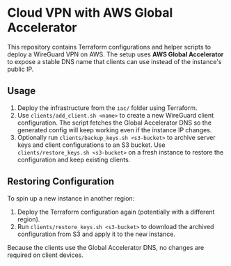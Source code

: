 # Cloud VPN with AWS Global Accelerator

This repository contains Terraform configurations and helper scripts to deploy a WireGuard VPN on AWS. The setup uses **AWS Global Accelerator** to expose a stable DNS name that clients can use instead of the instance's public IP.

## Usage

1. Deploy the infrastructure from the `iac/` folder using Terraform.
2. Use `clients/add_client.sh <name>` to create a new WireGuard client configuration.
   The script fetches the Global Accelerator DNS so the generated config will keep
   working even if the instance IP changes.
3. Optionally run `clients/backup_keys.sh <s3-bucket>` to archive server keys and
   client configurations to an S3 bucket. Use `clients/restore_keys.sh <s3-bucket>`
   on a fresh instance to restore the configuration and keep existing clients.

## Restoring Configuration

To spin up a new instance in another region:

1. Deploy the Terraform configuration again (potentially with a different region).
2. Run `clients/restore_keys.sh <s3-bucket>` to download the archived
   configuration from S3 and apply it to the new instance.

Because the clients use the Global Accelerator DNS, no changes are required on
client devices.
